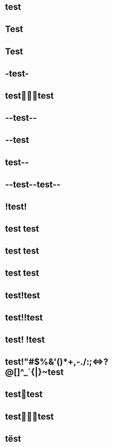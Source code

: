 # test

# Test

#  Test  

# -test-

# test🤷🏽‍♂️test

# --test--

# --test

# test--

# --test--test--

# !test!

# test test

# test  test

# test          test

# test!test

# test!!test

# test! !test

# test!"#$%&'()*+,-./:;<=>?@[]^_`{|}~test

# test😬test

# test🤷🏻‍♀️test

# tëst
